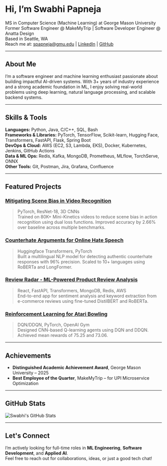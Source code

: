# Hi, I’m Swabhi Papneja

MS in Computer Science (Machine Learning) at George Mason University  
Former Software Engineer @ MakeMyTrip | Software Developer Engineer @ Anatta Design  
Based in Seattle, WA  
Reach me at: spapneja@gmu.edu | [LinkedIn](https://www.linkedin.com/in/swabhi-papneja/) | [GitHub](https://github.com/swabhipapneja)

---

## About Me

I’m a software engineer and machine learning enthusiast passionate about building impactful AI-driven systems. With 3+ years of industry experience and a strong academic foundation in ML, I enjoy solving real-world problems using deep learning, natural language processing, and scalable backend systems.

---

## Skills & Tools

**Languages:** Python, Java, C/C++, SQL, Bash  
**Frameworks & Libraries:** PyTorch, TensorFlow, Scikit-learn, Hugging Face, Transformers, FastAPI, Flask, Spring Boot  
**DevOps & Cloud:** AWS (EC2, S3, Lambda, EKS), Docker, Kubernetes, Jenkins, GitHub Actions  
**Data & ML Ops:** Redis, Kafka, MongoDB, Prometheus, MLflow, TorchServe, ONNX  
**Other Tools:** Git, Postman, Jira, Grafana, Confluence

---

## Featured Projects

### [Mitigating Scene Bias in Video Recognition](https://github.com/swabhipapneja/MitigatingSceneBias)
> PyTorch, ResNet-18, 3D CNNs  
Trained on 80K+ Mini-Kinetics videos to reduce scene bias in action recognition using dual loss functions. Improved accuracy by 2.66% over baseline across multiple benchmarks.

### [Counterhate Arguments for Online Hate Speech](https://github.com/swabhipapneja/CounterhateArguments)
> Huggingface Transformers, PyTorch  
Built a multilingual NLP model for detecting authentic counterhate responses with 96% precision. Scaled to 10+ languages using RoBERTa and LongFormer.

### [Review Radar - ML-Powered Product Review Analysis](https://github.com/swabhipapneja/ReviewRadar)
> React, FastAPI, Transformers, MongoDB, Redis, AWS  
End-to-end app for sentiment analysis and keyword extraction from e-commerce reviews using fine-tuned DistilBERT and RoBERTa.

### [Reinforcement Learning for Atari Bowling](https://github.com/swabhipapneja/Atari-Bowling-RL)
> DQN/DDQN, PyTorch, OpenAI Gym  
Designed CNN-based Q-learning agents using DQN and DDQN. Achieved mean rewards of 75.25 and 73.06.

---

## Achievements

- **Distinguished Academic Achievement Award**, George Mason University – 2025  
- **Best Employee of the Quarter**, MakeMyTrip – for UPI Microservice Optimization

---

## GitHub Stats

![Swabhi's GitHub Stats](https://github-readme-stats.vercel.app/api?username=swabhipapneja&show_icons=true&theme=default)

---

## Let's Connect

I’m actively looking for full-time roles in **ML Engineering**, **Software Development**, and **Applied AI**.  
Feel free to reach out for collaborations, ideas, or just a good tech chat! 

